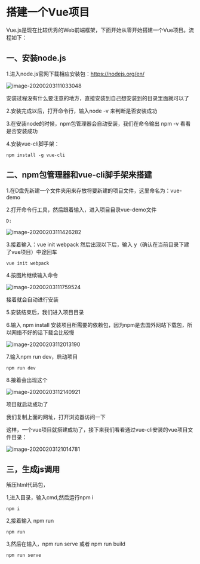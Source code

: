 # 搭建一个Vue项目

Vue.js是现在比较优秀的Web前端框架，下面开始从零开始搭建一个Vue项目。流程如下：

## 一、安装node.js
  1.进入node.js官网下载相应安装包：https://nodejs.org/en/

![image-20200203111033048](D:\文档\屏幕截图文档插入图片\image-20200203111033048.png)

安装过程没有什么要注意的地方，直接安装到自己想安装到的目录里面就可以了

  2.安装完成以后，打开命令行，输入node -v  来判断是否安装成功



  3.在安装node的时候，npm包管理器会自动安装，我们在命令输出 npm -v 看看是否安装成功



4.安装vue-cli脚手架：

```
npm install -g vue-cli
```



## 二、npm包管理器和vue-cli脚手架来搭建
  1.在D盘先新建一个文件夹用来存放将要新建的项目文件，这里命名为：vue-demo



2.打开命令行工具，然后跟着输入，进入项目目录vue-demo文件

```
D:
```

![image-20200203111426282](D:\文档\屏幕截图文档插入图片\image-20200203111426282.png)

  3.接着输入：vue init webpack  然后出现以下后，输入   y（确认在当前目录下建了vue项目）中途回车

  ```
vue init webpack 
  ```

  4.按图片继续输入命令

![image-20200203111759524](D:\文档\屏幕截图文档插入图片\image-20200203111759524.png)





  

  接着就会自动进行安装

  5.安装结束后，我们进入项目目录

  

  6.输入 npm install  安装项目所需要的依赖包，因为npm是去国外网站下载包，所以网络不好的话下载会比较慢

 ![image-20200203112013190](D:\文档\屏幕截图文档插入图片\image-20200203112013190.png) 

  7.输入npm run dev，启动项目

```
npm run dev
```



  8.接着会出现这个

![image-20200203112140921](D:\文档\屏幕截图文档插入图片\image-20200203112140921.png)

项目就启动成功了

我们复制上面的网址，打开浏览器访问一下



这样，一个vue项目就搭建成功了，接下来我们看看通过vue-cli安装的vue项目文件目录：

![image-20200203121014781](D:\文档\屏幕截图文档插入图片\image-20200203121014781.png)





## 三，生成js调用

解压html代码包，

1,进入目录，输入cmd,然后运行npm i

```
npm i
```

2,接着输入 npm run

```
npm run
```

3,然后在输入，npm run serve  或者 npm run build

```
npm run serve
```

